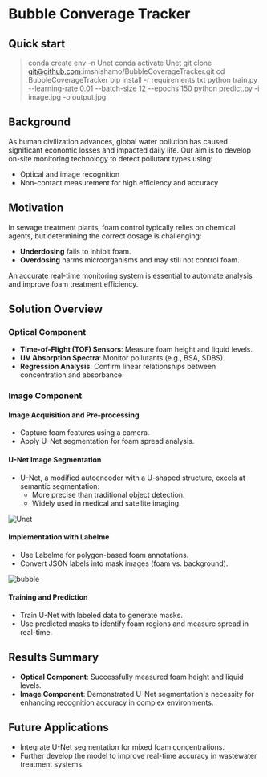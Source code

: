 # Bubble Converage Tracker
## Quick start
> conda create env -n Unet
> conda activate Unet
> git clone git@github.com:imshishamo/BubbleCoverageTracker.git
> cd BubbleCoverageTracker
> pip install -r requirements.txt
> python train.py --learning-rate 0.01 --batch-size 12 --epochs 150
> python predict.py -i image.jpg -o output.jpg 

## Background
As human civilization advances, global water pollution has caused significant economic losses and impacted daily life. Our aim is to develop on-site monitoring technology to detect pollutant types using:
- Optical and image recognition
- Non-contact measurement for high efficiency and accuracy

## Motivation
In sewage treatment plants, foam control typically relies on chemical agents, but determining the correct dosage is challenging:
- **Underdosing** fails to inhibit foam.
- **Overdosing** harms microorganisms and may still not control foam.
  
An accurate real-time monitoring system is essential to automate analysis and improve foam treatment efficiency.

## Solution Overview

### Optical Component
- **Time-of-Flight (TOF) Sensors**: Measure foam height and liquid levels.
- **UV Absorption Spectra**: Monitor pollutants (e.g., BSA, SDBS).
- **Regression Analysis**: Confirm linear relationships between concentration and absorbance.

### Image Component

#### Image Acquisition and Pre-processing
- Capture foam features using a camera.
- Apply U-Net segmentation for foam spread analysis.

#### U-Net Image Segmentation
- U-Net, a modified autoencoder with a U-shaped structure, excels at semantic segmentation:
  - More precise than traditional object detection.
  - Widely used in medical and satellite imaging.

![Unet](https://github.com/user-attachments/assets/2431ea1b-29de-44f1-a086-1169e360e186)

#### Implementation with Labelme
- Use Labelme for polygon-based foam annotations.
- Convert JSON labels into mask images (foam vs. background).

![bubble](https://github.com/user-attachments/assets/30b57e1a-1445-4c60-bfbc-27b4b50a2765)


#### Training and Prediction
- Train U-Net with labeled data to generate masks.
- Use predicted masks to identify foam regions and measure spread in real-time.

## Results Summary
- **Optical Component**: Successfully measured foam height and liquid levels.
- **Image Component**: Demonstrated U-Net segmentation's necessity for enhancing recognition accuracy in complex environments.

## Future Applications
- Integrate U-Net segmentation for mixed foam concentrations.
- Further develop the model to improve real-time accuracy in wastewater treatment systems.

